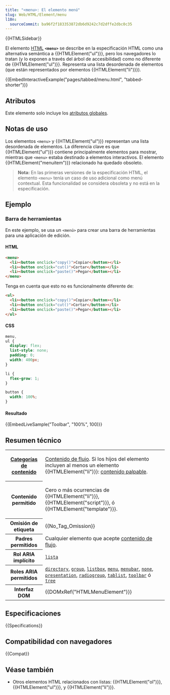 ```yaml
---
title: "<menu>: El elemento menú"
slug: Web/HTML/Element/menu
l10n:
  sourceCommit: ba96f2f183353872db6d9242c7d2dffe2dbc0c35
---
```


{{HTMLSidebar}}

El elemento [HTML](/es/docs/Web/HTML) **`<menu>`** se describe en la especificación HTML como una alternativa semántica a {{HTMLElement("ul")}}, pero los navegadores lo tratan (y lo exponen a través del árbol de accesibilidad) como no diferente de {{HTMLElement("ul")}}. Representa una lista desordenada de elementos (que están representados por elementos {{HTMLElement("li")}}).

{{EmbedInteractiveExample("pages/tabbed/menu.html", "tabbed-shorter")}}

## Atributos

Este elemento solo incluye los [atributos globales](/es/docs/Web/HTML/Global_attributes).

## Notas de uso

Los elementos `<menu>` y {{HTMLElement("ul")}} representan una lista desordenada de elementos. La diferencia clave es que {{HTMLElement("ul")}} contiene principalmente elementos para mostrar, mientras que `<menu>` estaba destinado a elementos interactivos. El elemento {{HTMLElement("menuitem")}} relacionado ha quedado obsoleto.

> **Nota:** En las primeras versiones de la especificación HTML, el elemento `<menu>` tenía un caso de uso adicional como menú contextual. Esta funcionalidad se considera obsoleta y no está en la especificación.

## Ejemplo

### Barra de herramientas

En este ejemplo, se usa un `<menú>` para crear una barra de herramientas para una aplicación de edición.

#### HTML

```html
<menu>
  <li><button onclick="copy()">Copiar</button></li>
  <li><button onclick="cut()">Cortar</button></li>
  <li><button onclick="paste()">Pegar</button></li>
</menu>
```

Tenga en cuenta que esto no es funcionalmente diferente de:

```html
<ul>
  <li><button onclick="copy()">Copiar</button></li>
  <li><button onclick="cut()">Cortar</button></li>
  <li><button onclick="paste()">Pegar</button></li>
</ul>
```

#### CSS

```css
menu,
ul {
  display: flex;
  list-style: none;
  padding: 0;
  width: 400px;
}

li {
  flex-grow: 1;
}

button {
  width: 100%;
}
```

#### Resultado

{{EmbedLiveSample("Toolbar", "100%", 100)}}

## Resumen técnico

<table class="properties">
  <tbody>
    <tr>
      <th scope="row">
        <a href="/es/docs/Web/HTML/Content_categories"
          >Categorías de contenido</a
        >
      </th>
      <td>
        <p>
          <a href="/es/docs/Web/HTML/Content_categories#flow_content"
            >Contenido de flujo</a
          >. Si los hijos del elemento incluyen al menos un
           elemento {{HTMLElement("li")}}:
          <a
            href="/es/docs/Web/HTML/Content_categories#palpable_content"
            >contenido palpable</a
          >.
        </p>
      </td>
    </tr>
    <tr>
      <th scope="row">Contenido permitido</th>
      <td>
        <p>
          Cero o más ocurrencias de {{HTMLElement("li")}},
          {{HTMLElement("script")}}, ó
          {{HTMLElement("template")}}.
        </p>
      </td>
    </tr>
    <tr>
      <th scope="row">Omisión de etiqueta</th>
      <td>{{No_Tag_Omission}}</td>
    </tr>
    <tr>
      <th scope="row">Padres permitidos</th>
      <td>
        Cualquier elemento que acepte
        <a href="/es/docs/Web/HTML/Content_categories#flow_content"
          >contenido de flujo</a
        >.
      </td>
    </tr>
    <tr>
      <th scope="row">Rol ARIA implícito</th>
      <td>
        <code
          ><a href="/es/docs/Web/Accessibility/ARIA/Roles/List_role"
            >lista</a
          ></code
        >
      </td>
    </tr>
    <tr>
      <th scope="row">Roles ARIA permitidos</th>
      <td>
        <a href="/es/docs/Web/Accessibility/ARIA/Roles/directory_role"><code>directory</code></a>, <a href="/es/docs/Web/Accessibility/ARIA/Roles/group_role"><code>group</code></a>,
        <code
          ><a href="/es/docs/Web/Accessibility/ARIA/Roles/listbox_role"
            >listbox</a
          ></code
        >, <a href="/es/docs/Web/Accessibility/ARIA/Roles/menu_role"><code>menu</code></a>, <a href="/es/docs/Web/Accessibility/ARIA/Roles/menubar_role"><code>menubar</code></a>,
        <a href="/es/docs/Web/Accessibility/ARIA/Roles/none_role"><code>none</code></a>, <a href="/es/docs/Web/Accessibility/ARIA/Roles/presentation_role"><code>presentation</code></a>,
        <a href="/es/docs/Web/Accessibility/ARIA/Roles/radiogroup_role"><code>radiogroup</code></a>, <a href="/es/docs/Web/Accessibility/ARIA/Roles/tablist_role"><code>tablist</code></a>,
        <a href="/es/docs/Web/Accessibility/ARIA/Roles/toolbar_role"><code>toolbar</code></a> ó <a href="/es/docs/Web/Accessibility/ARIA/Roles/tree_role"><code>tree</code></a>
      </td>
    </tr>
    <tr>
      <th scope="row">Interfaz DOM</th>
      <td>{{DOMxRef("HTMLMenuElement")}}</td>
    </tr>
  </tbody>
</table>

## Especificaciones

{{Specifications}}

## Compatibilidad con navegadores

{{Compat}}

## Véase también

- Otros elementos HTML relacionados con listas: {{HTMLElement("ol")}}, {{HTMLElement("ul")}}, y {{HTMLElement("li")}}.
